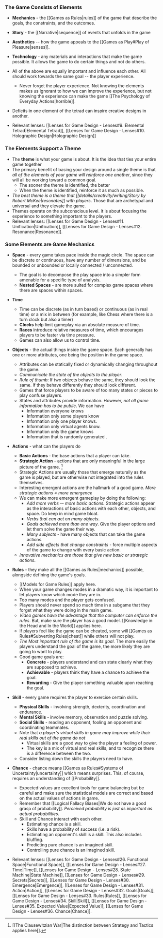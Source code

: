 ### The Game Consists of Elements
* **Mechanics** - the [[Games as Rules|rules]] of the game that describe the goals, the constraints, and the outcomes. 
* **Story** - the [[Narrative|sequence]] of events that unfolds in the game
* **Aesthetics** -- how the game appeals to the [[Games as Play#Play of Pleasure|senses]]. 
* **Technology** - any materials and interactions that make the game possible. It allows the game to do certain things and not do others.

* All of the above are equally important and influence each other. All should work towards the same goal -- the player experience.
	* Never forget the player experience. Not knowing the elements makes us ignorant to how we can improve the experience, but not knowing the experience can make the game [[The Psychology of Everyday Actions|horrible]].
* Deficits in one element of the tetrad can inspire creative designs in another.
* Relevant lenses: [[Lenses for Game Design - Lenses#9. Elemental Tetrad|Elemental Tetrad]], [[Lenses for Game Design - Lenses#10. Holographic Design|Holographic Design]]

### The Elements Support a Theme 
* The **theme** is what your game is about. It is the idea that ties your entire game together
* The primary benefit of basing your design around a single theme is that *all of the elements of your game will reinforce one another*, since they will all be working toward a common goal. 
	* The sooner the theme is identified, the better
	* When the theme is identified, reinforce it as much as possible.
* *The best theme is a theme that [[details/creativity/writing/Story by Robert McKee|resonates]] with players*. Those that are archetypal and universal and they elevate the game.
* Themes operate on the subconscious level. It is about focusing the experience to something important to the players. 
* Relevant lenses: [[Lenses for Game Design - Lenses#11. Unification|Unification]], [[Lenses for Game Design - Lenses#12. Resonance|Resonance]].

### Some Elements are Game Mechanics
* **Space** - every game takes pace inside the magic circle.  The space can be discrete or continuous, have any number of dimensions, and be bounded or unbounded or locally connected / unconnected. 
	* The goal is to decompose the play space into a simpler form amenable for a specific type of analysis. 
	* **Nested Spaces** - are more suited for complex game spaces where there are spaces within spaces. 

* **Time** 
	* Time can be discrete (as in turn based) or continuous (as in real time) or a mix in between (for example, like Chess where there is a turn clock but also a timer)
	* **Clocks** help limit gameplay via an absolute measure of time.
	* **Races** introduce relative measures of time, which encourages players to be faster via time pressure. 
	* Games can also allow us to control time.

* **Objects** - the actual things inside the game space. Each generally has one or more attributes, one being the position in the game space. 
	* Attributes can be statically fixed or dynamically changing throughout the game. 
	* *Communicate the state of the objects to the player*. 
	* *Rule of thumb*: If two objects behave the same, they should look the same. If they behave differently they should look different. 
	* Games that force players to be aware of too many states or pieces to play confuse players. 
	* States and attributes provide information. However, *not all game information has to be public*.  We can have 
		* Information everyone knows
		* Information only some players know 
		* Information only one player knows. 
		* Information only virtual agents know. 
		* Information only the game knows
		* Information that is randomly generated .

* **Actions** - what can the players do 
	* **Basic Actions** - the base actions that a player can take. 
	* **Strategic Action** - actions that are only meaningful in the large picture of the game. [^mechanics_1]
	* Strategic Actions are usually those that emerge naturally as the game is played, but are otherwise not integrated into the rules themselves. 
	* Interesting emergent actions are the hallmark of a good game. *More strategic actions = more emergence*
	* We can make more emergent gameplay by doing the following: 
		* *Add more verbs -- more basic actions.*  Strategic actions appear as the interactions of basic actions with each other, objects, and space.  Do keep in mind game bloat. 
		* *Verbs that can act on many objects*.
		* *Goals achieved more than one way*. Give the player options and let them solve the game their way.
		* *Many subjects* - have many objects that can take the game actions.
		* *Add side effects that change constraints* - force multiple aspects of the game to change with every basic action. 
	* *Innovative mechanics are those that give new basic or strategic actions*. 

* **Rules** - they make all the [[Games as Rules|mechanics]] possible, alongside defining the game's goals.
	* [[Models for Game Rules]] apply here. 
	* When your game changes modes in a dramatic way, it is important to let players know which mode they are in.
	* Too many modes and the player gets confused. 
	* Players should never spend so much time in a subgame that they forget what they were doing in the main game. 
	* *Video games have the advantage that the computer can enforce the rules*. But, make sure the player has a good model. [[Knowledge in the Head and In the World]] applies here. 
	* If players feel like the game can be cheated, some will [[Games as Rules#Subverting Rules|cheat]] while others will not play.
	* *The Most important rule of the game is its goal*. The more easily the players understand the goal of the game, the more likely they are going to want to play. 
	* Good game goals are: 
		* **Concrete** - players understand and can state clearly what they are supposed to achieve. 
		* **Achievable** - players think they have a chance to achieve the goal. 
		* **Rewarding** - Give the player something valuable upon reaching the goal. 

* **Skill** - every game requires the player to exercise certain skills. 
	* **Physical Skills** - involving strength, dexterity, coordination and endurance. 
	* **Mental Skills** - involve memory, observation and puzzle solving. 
	* **Social Skills** - reading an opponent, fooling an opponent and coordinating teammates. 
	* Note that *a player's virtual skills in game may improve while their real skills out of the game do not*
		* Virtual skills are a good way to give the player a feeling of power. 
		* The key is a mix of virtual and real skills, and to recognize there is a difference between the two. 
	* Consider listing down the skills the players need to have. 

* **Chance** - chance means [[Games as Rules#Systems of Uncertainty|uncertainty]] which means surprises. This, of course, requires an understanding of [[Probability]]. 
	* Expected values are excellent tools for game balancing but be careful and make sure the statistical models are correct and based on the actual values of actions in game. 
	* Remember that [[Logical Fallacy Biases|We do not have a good grasp of probability]]. *Perceived probability is just as important as actual probabilities*. 
	* Skill and Chance interact with each other. 
		* Estimating chance is a skill. 
		* Skills have a probability of success (i.e. a risk). 
		* Estimating an opponent's skill is a skill. This also includes bluffing. 
		* Predicting pure chance is an imagined skill. 
		* Controlling pure chance is an imagined skill. 

* Relevant lenses: [[Lenses for Game Design - Lenses#26. Functional Space|Functional Space]], [[Lenses for Game Design - Lenses#27. Time|Time]], [[Lenses for Game Design - Lenses#28. State Machine|State Machine]], [[Lenses for Game Design - Lenses#29. Secrets|Secrets]], [[Lenses for Game Design - Lenses#30. Emergence|Emergence]], [[Lenses for Game Design - Lenses#31. Action|Action]], [[Lenses for Game Design - Lenses#32. Goals|Goals]], [[Lenses for Game Design - Lenses#33. Rules|Rules]], [[Lenses for Game Design - Lenses#34. Skill|Skill]], [[Lenses for Game Design - Lenses#35. Expected Value|Expected Value]], [[Lenses for Game Design - Lenses#36. Chance|Chance]]. 

[^mechanics_1]: [[The Clausewitzian War|The distinction between Strategy and Tactics applies here]]. 